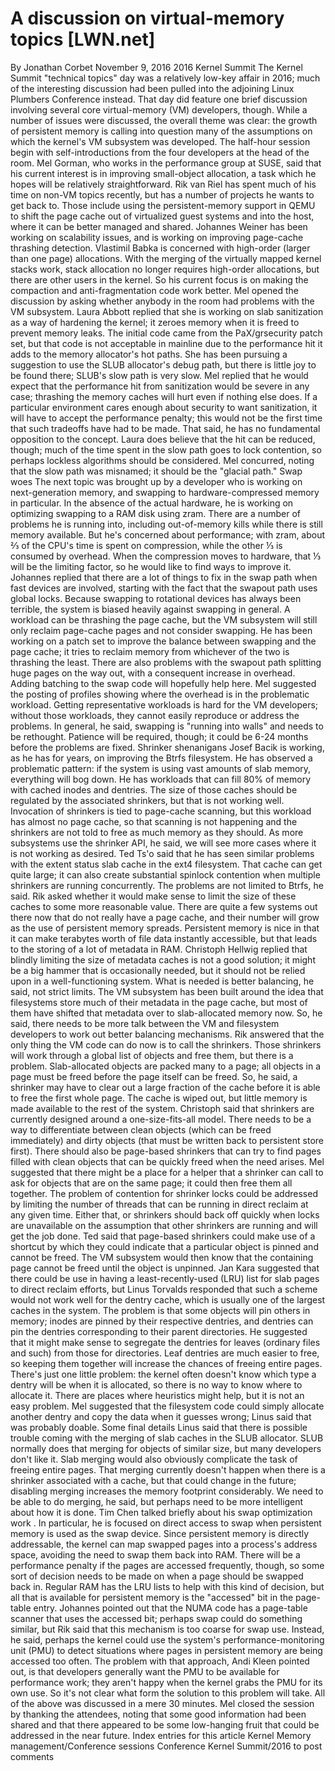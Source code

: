 # A discussion on virtual-memory topics [LWN.net]

By
Jonathan Corbet
November 9, 2016
2016 Kernel Summit
The Kernel Summit "technical topics" day was a relatively low-key affair in
2016; much of the interesting discussion had been pulled into the adjoining
Linux Plumbers Conference instead.  That day did feature one brief
discussion involving several core virtual-memory (VM) developers, though.  While
a number of issues were discussed, the overall theme was clear: the growth of
persistent memory is calling into question many of the assumptions on which
the kernel's VM subsystem was developed.
The half-hour session begin with self-introductions from the four
developers at the head of the 
room.  Mel Gorman, who works in the performance
group at SUSE, said that his current interest is in improving small-object
allocation, a task which he hopes will be relatively straightforward.  Rik
van Riel has spent much of his time on non-VM topics recently, but has a
number of projects he wants to get back to.  Those include using the
persistent-memory support in QEMU to shift the page cache out of
virtualized guest systems and into the host, where it can be better managed
and shared.  Johannes Weiner has been working on scalability issues, and is
working on improving page-cache thrashing detection.  Vlastimil Babka is
concerned with high-order (larger than one page) allocations.  With the
merging of the
virtually mapped kernel
stacks
work, stack allocation no longer requires high-order allocations, but
there are other users in the kernel.  So his current focus is on making the
compaction and anti-fragmentation code work better.
Mel opened the discussion by asking whether anybody in the room had
problems with the VM subsystem.  Laura Abbott replied that she is working
on slab sanitization as a way of hardening the kernel; it zeroes memory
when it is freed to prevent memory leaks.  The initial code came from the
PaX/grsecurity patch set, but that code is not acceptable in mainline due
to the performance 
hit it adds to the memory allocator's hot paths.  She has been pursuing a
suggestion to use the SLUB allocator's debug path, but there is little joy
to be found there; SLUB's slow path is
very
slow.
Mel replied that he would expect that the performance hit from sanitization
would be severe in any case; thrashing the memory caches will hurt even if
nothing 
else does.  If a particular environment cares enough about security to want
sanitization, it will have to accept the performance penalty; this would
not be the first time that such tradeoffs have had to be made.  That said,
he has no fundamental opposition to the concept.  Laura does believe that
the hit can be reduced, though; much of the time spent in the slow path
goes to lock contention, so perhaps lockless algorithms should be
considered.  Mel concurred, noting that the slow path was misnamed; it
should be the "glacial path."
Swap woes
The next topic was brought up by a developer who is working on
next-generation memory, and swapping to hardware-compressed memory in
particular.  In the absence of the actual hardware, he is working on
optimizing swapping to a RAM disk using zram.  There are a number of
problems he is running into, including out-of-memory kills while there is
still memory available.  But he's concerned about performance; with zram,
about ⅔ of the CPU's time is spent on compression, while the other ⅓ is
consumed by overhead.  When the compression moves to hardware, that ⅓ will
be the limiting factor, so he would like to find ways to improve it.
Johannes replied that there are a lot of things to fix in the swap path
when fast devices are involved, starting with the fact that the swapout
path uses global locks.  Because swapping to rotational devices has always
been terrible, the system is biased heavily against swapping in general.  A
workload can be thrashing the page cache, but the VM subsystem will still
only reclaim page-cache pages and not consider swapping.  He has been
working on
a patch set
to improve the
balance between swapping and the page cache; it tries to reclaim memory
from whichever of the two is thrashing the least.  There are also problems
with the swapout path splitting huge pages on the way out, with a
consequent increase in overhead.  Adding batching to the swap code will
hopefully help here.
Mel suggested the posting of profiles showing where the overhead is in the
problematic workload.  Getting representative workloads is hard
for the VM developers; without those workloads, they cannot easily
reproduce or address the problems.  In general, he said, swapping is
"running into walls" and needs to be rethought.  Patience will be required,
though; it could be 6-24 months before the problems are fixed.
Shrinker shenanigans
Josef Bacik is working, as he has for years, on improving the Btrfs
filesystem.  He has observed a problematic pattern: if the system is using
vast amounts of slab memory, everything will bog down.  He has workloads
that can fill 80% of memory with cached inodes and dentries.  The size of
those caches should be regulated by the associated shrinkers, but that is not
working well.  Invocation of shrinkers is tied to page-cache scanning,
but this workload has almost no page cache, so that scanning is not
happening and the shrinkers are not told to free as much memory as they
should.  As more subsystems use the 
shrinker API, he said, we will see more cases where it is not working as
desired.
Ted Ts'o said that he has seen similar problems with the extent status slab
cache in the ext4 filesystem.  That cache can get quite large; it can also
create substantial spinlock contention when multiple shrinkers are running
concurrently.  The problems are not limited to Btrfs, he said.
Rik asked whether it would make sense to limit the size of these caches to
some more reasonable value.  There are quite a few systems out there now
that do not really have a page cache, and their number will grow as the use
of persistent memory spreads.  Persistent memory is nice in that it can
make terabytes worth of file data instantly accessible, but that leads to
the storing of a lot of metadata in RAM.
Christoph Hellwig replied that blindly limiting the size of metadata caches
is not a good solution; it might be a big hammer that is occasionally
needed, but it should not be relied upon in a well-functioning system.
What is needed is better balancing, he said, not strict limits.  The VM
subsystem has been built around the idea that filesystems store much of
their metadata in the page cache, but most of them have shifted that
metadata over to slab-allocated memory now.  So, he said, there needs to be
more talk between the VM and filesystem developers to work out better
balancing mechanisms.
Rik answered that the only thing the VM code can do now is to call the
shrinkers.  Those shrinkers will work through a global list of objects and
free them, but there is a problem.  Slab-allocated objects are packed many
to a page; all objects in a page must be freed before the page itself can
be freed.  So, he said, a shrinker may have to clear out a large fraction
of the cache before it is able to free the first whole page.  The cache is
wiped out, but little memory is made available to the rest of the system.
Christoph said that shrinkers are currently designed around a
one-size-fits-all model.  There needs to be a way to differentiate between
clean objects (which can be freed immediately) and dirty objects (that must
be written back to persistent store first).  There should also be
page-based shrinkers that can try to find pages filled with clean objects
that can be quickly freed when the need arises.
Mel suggested that there might be a place for a helper that a shrinker can
call to ask for objects that are on the same page; it could then free them
all together.  The problem of contention for shrinker locks could be
addressed by limiting the number of threads that can be running in direct
reclaim at any given time.  Either that, or shrinkers should back off
quickly when locks are unavailable on the assumption that other shrinkers
are running and will get the job done.
Ted said that page-based shrinkers could make use of a shortcut by which
they could indicate that a particular object is pinned and cannot be
freed.  The VM subsystem would then know that the containing page cannot be
freed until the object is unpinned.  Jan Kara suggested that there could be
use in having a least-recently-used (LRU) list for slab pages to direct reclaim
efforts, but Linus Torvalds responded that such a scheme would not work
well for the 
dentry cache, which is usually one of the largest caches in the system.
The problem is that some objects will pin others in memory; inodes are
pinned by their respective dentries, and dentries can pin the dentries
corresponding to their parent directories.  He suggested that it might
make sense to segregate the dentries for leaves (ordinary files and such)
from those for directories.  Leaf dentries are much easier to free, so
keeping them together will increase the chances of freeing entire pages.
There's just one little problem: the kernel often doesn't know which type a
dentry will be when it is allocated, so there is no way to know where to
allocate it.  There are places where heuristics might help, but it is not
an easy problem.  Mel suggested that the filesystem code could simply
allocate another dentry and copy the data when it guesses wrong; Linus said
that was probably doable.
Some final details
Linus said that there is possible trouble coming with the merging of slab
caches in the SLUB allocator.  SLUB normally does that merging for objects of
similar size, but many developers don't like it.  Slab merging would also
obviously complicate the task of freeing entire pages.  That merging
currently doesn't happen when there is a shrinker associated with a cache,
but that could change in the future; disabling merging increases the memory
footprint considerably.  We need to be able to do merging, he said, but
perhaps need to be more intelligent about how it is done.
Tim Chen talked briefly about his
swap
optimization work
.  In particular, he is focused on direct access to
swap when persistent memory is used as the swap device.  Since persistent
memory is directly addressable, the kernel can map swapped pages into a
process's address space, avoiding the need to swap them back into RAM.
There will be a performance penalty if the pages are accessed frequently,
though, so some sort of decision needs to be 
made on when a page should be swapped back in.  Regular RAM has the LRU
lists to help with this kind of decision, but all that is available for
persistent memory is the "accessed" bit in the page-table entry.
Johannes pointed out that the NUMA code has a page-table scanner that uses
the accessed bit; perhaps swap could do something similar, but Rik said
that this mechanism is too coarse for swap use.  Instead, he said, perhaps
the kernel could use the system's performance-monitoring unit (PMU) to
detect situations where pages in persistent memory are being accessed too
often.  The problem with that approach, Andi Kleen pointed out, is that
developers generally want the PMU to be available for performance work;
they aren't happy when the kernel grabs the PMU for its own use.  So it's
not clear what form the solution to this problem will take.
All of the above was discussed in a mere 30 minutes.  Mel closed the
session by thanking the attendees, noting that some good information had
been shared and that there appeared to be some low-hanging fruit that could
be addressed in the near future.
Index entries for this article
Kernel
Memory management/Conference sessions
Conference
Kernel Summit/2016
to post comments